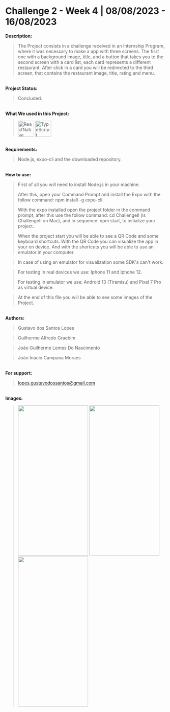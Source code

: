 # Challenge 2 - Week 4 | 08/08/2023 - 16/08/2023

**Description:**

>The Project consists in a challenge received in an Internship Program, where it was necessary to make a app with three screens.
The fisrt one with a background image, title, and a button that takes you to the second screen with a card list, each card represents a different restaurant. After click in a card you will be redirected to the third screen, that contains the restaurant image, title, rating and menu.

<br> **Project Status:**
>Concluded.

<br> **What We used in this Project:**<br>
><img align="center" alt="ReactNative" height="50" width="50" title="ReactNative" src="https://skillicons.dev/icons?i=react"> <img align="center" alt="TypeScript" height="50" width="50" title="TypeScript" src="https://skillicons.dev/icons?i=ts">

<br> **Requirements:**
>Node.js, expo-cli and the downloaded repository.

<br> **How to use:**
>First of all you will need to install Node.js in your machine.
>
>After this, open your Command Prompt and install the Expo with the follow command: npm install -g expo-cli.
>
>With the expo installed open the project folder in the command prompt, after this use the follow command: cd ChallengeII (ls ChallengeII on Mac), and in sequence: npm start, to initialize your project.
>
>When the project start you will be able to see a QR Code and some keyboard shortcuts. With the QR Code you can visualize the app in your on device. And with the shortcuts you will be able to use an emulator in your computer.

>In case of using an emulator for visualization some SDK's can't work.

>For testing in real devices we use: Iphone 11 and Iphone 12.
>
>For testing in emulator we use: Android 13 (Tiramisu) and Pixel 7 Pro as virtual device.

>At the end of this file you will be able to see some images of the Project.

<br> **Authors:**
>Gustavo dos Santos Lopes

>Guilherme Alfredo Graebim

>João Guilherme Lemes Do Nascimento

>João Inácio Campana Moraes

<br> **For support:**
>lopes.gustavodossantos@gmail.com

<br> **Images:**
><img src="https://github.com/lopes-gustavodossantos/Challenge_2_Internship/assets/94156483/c0580b46-1604-47e7-aa21-7a66d083fcfc" width="220" height="470">
><img src="https://github.com/lopes-gustavodossantos/Challenge_2_Internship/assets/94156483/0b0e72f2-fbe8-448d-9cf7-ffbd9df69253" width="220" height="470">
><img src="https://github.com/lopes-gustavodossantos/Challenge_2_Internship/assets/94156483/26850dab-69fb-406f-81e4-5c4da3e69f64" width="220" height="470">

